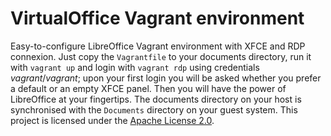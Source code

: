 # VirtualOffice Vagrant environment
 
 Easy-to-configure LibreOffice Vagrant environment with XFCE and RDP connexion. Just copy the `Vagrantfile` to your documents directory, run it with `vagrant up` and login with `vagrant rdp` using credentials _vagrant_/_vagrant_; upon your first login you will be asked whether you prefer a default or an empty XFCE panel. 
 Then you will have the power of LibreOffice at your fingertips. The documents directory on your host is synchronised with the `Documents` directory on your guest system. This project is licensed under the [Apache License 2.0](LICENSE).
